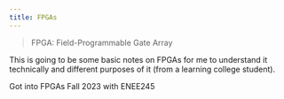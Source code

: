 ```yaml
---
title: FPGAs
---
```

> FPGA: Field-Programmable Gate Array

This is going to be some basic notes on FPGAs for me to understand it technically and different purposes of it
(from a learning college student).

Got into FPGAs Fall 2023 with ENEE245 
